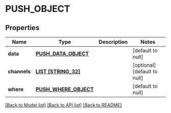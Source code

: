 # PUSH_OBJECT

## Properties
Name | Type | Description | Notes
------------ | ------------- | ------------- | -------------
**data** | [**PUSH_DATA_OBJECT**](pushDataObject.md) |  | [default to null]
**channels** | [**LIST [STRING_32]**](STRING_32.md) |  | [optional] [default to null]
**where** | [**PUSH_WHERE_OBJECT**](pushWhereObject.md) |  | [default to null]

[[Back to Model list]](../README.md#documentation-for-models) [[Back to API list]](../README.md#documentation-for-api-endpoints) [[Back to README]](../README.md)


